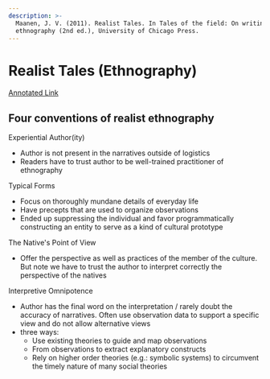 ```yaml
---
description: >-
  Maanen, J. V. (2011). Realist Tales. In Tales of the field: On writing
  ethnography (2nd ed.), University of Chicago Press.
---
```


# Realist Tales (Ethnography)

[Annotated Link](https://drive.google.com/file/d/1GCK4e0tZvkJkboxo3-pW4DMuyAr7iHvK/view?usp=share\_link)

## Four conventions of realist ethnography&#x20;

Experiential Author(ity)

* Author is not present in the narratives outside of logistics
* Readers have to trust author to be well-trained practitioner of ethnography&#x20;

Typical Forms&#x20;

* Focus on thoroughly mundane details of everyday life&#x20;
* Have precepts that are used to organize observations&#x20;
* Ended up suppressing the individual and favor programmatically constructing an entity to serve as a kind of cultural prototype&#x20;

The Native's Point of View

* Offer the perspective as well as practices of the member of the culture. But note we have to trust the author to interpret correctly the perspective of the natives

Interpretive Omnipotence&#x20;

* Author has the final word on the interpretation / rarely doubt the accuracy of narratives. Often use observation data to support a specific view and do not allow alternative views&#x20;
* three ways:&#x20;
  * Use existing theories to guide and map observations&#x20;
  * From observations to extract explanatory constructs&#x20;
  * Rely on higher order theories (e.g.: symbolic systems) to circumvent the timely nature of many social theories &#x20;
